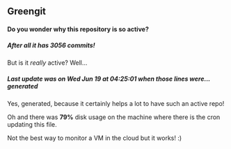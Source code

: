 ## Greengit

#### Do you wonder why this repository is so active?

##### After all it has 3056 commits!

But is it *really* active? Well...

##### Last update was on Wed Jun 19 at 04:25:01 when those lines were... generated

Yes, generated, because it certainly helps a lot to have such an active repo!

Oh and there was **79%** disk usage on the machine
where there is the cron updating this file.

Not the best way to monitor a VM in the cloud but it works! :)
